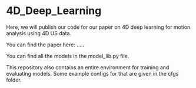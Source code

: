 # 4D_Deep_Learning


Here, we will publish our code for our paper on 4D deep learning for motion analysis using 4D US data. 

You can find the paper here: .....

You can find all the models in the model_lib.py file. 

This repository also contains an entire environment for training and evaluating models. Some example configs for that are given in the cfgs folder.
